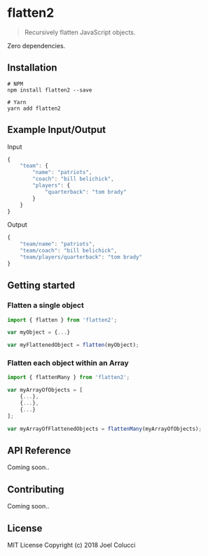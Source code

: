 # flatten2
> Recursively flatten JavaScript objects.

Zero dependencies.

## Installation
```
# NPM
npm install flatten2 --save

# Yarn
yarn add flatten2
```

## Example Input/Output
Input
```javascript
{
    "team": {
        "name": "patriots",
        "coach": "bill belichick",
        "players": {
            "quarterback": "tom brady"
        }
    }
}
```

Output
```javascript
{
    "team/name": "patriots",
    "team/coach": "bill belichick",
    "team/players/quarterback": "tom brady"
}
```

## Getting started
### Flatten a single object
```javascript
import { flatten } from 'flatten2';

var myObject = {...}

var myFlattenedObject = flatten(myObject);
```

### Flatten each object within an Array
```javascript
import { flattenMany } from 'flatten2';

var myArrayOfObjects = [
    {...},
    {...},
    {...}
];

var myArrayOfFlattenedObjects = flattenMany(myArrayOfObjects);
```

## API Reference
Coming soon..

## Contributing
Coming soon..

## License
MIT License Copyright (c) 2018 Joel Colucci